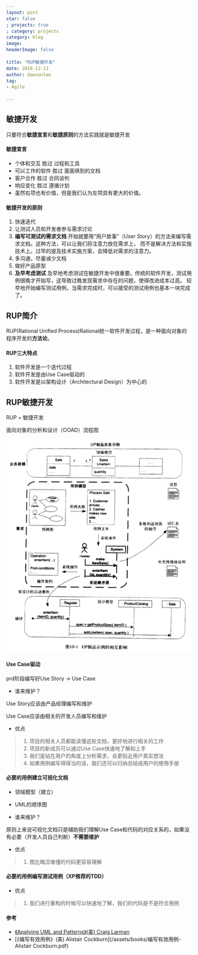 ```yaml
---
layout: post
star: false
; projects: true
; category: projects
category: blog
image: 
headerImage: false

title: "RUP敏捷开发"
date: 2018-12-13
author: dawsonlee
tag:
- Agile

---
```


  [1]: /assets/posts/2018-12-13-RUP敏捷开发/RUP.jpg
  [2]: /assets/posts/2018-12-13-RUP敏捷开发/RUP流程图.png

## 敏捷开发

只要符合**敏捷宣言**和**敏捷原则**的方法实践就是敏捷开发

#### 敏捷宣言

* 个体和交互 胜过 过程和工具
* 可以工作的软件 胜过 面面俱到的文档
* 客户合作 胜过 合同谈判
* 响应变化 胜过 遵循计划
* 虽然右项也有价值，但是我们认为左项具有更大的价值。

#### 敏捷开发的原则

1. 快速迭代
2. 让测试人员和开发者参与需求讨论
3. **编写可测试的需求文档**
    开始就要用“用户故事”（User Story）的方法来编写需求文档。这种方法，可以让我们将注意力放在需求上，
    而不是解决方法和实施技术上。过早的提及技术实施方案，会降低对需求的注意力。
4. 多沟通，尽量减少文档
5. 做好产品原型
6. **及早考虑测试**
    及早地考虑测试在敏捷开发中很重要。传统的软件开发，测试用例很晚才开始写，这导致过晚发现需求中存在的问题，使得改进成本过高。
    较早地开始编写测试用例，当需求完成时，可以接受的测试用例也基本一块完成了。

## RUP简介

RUP(Rational Unified Process)Rational统一软件开发过程，是一种面向对象的程序开发的**方法论**。

#### RUP三大特点

1. 软件开发是一个迭代过程
2. 软件开发是由Use Case驱动的
3. 软件开发是以架构设计（Architectural Design）为中心的


## RUP敏捷开发

RUP + 敏捷开发

面向对象的分析和设计（OOAD）流程图

![RUP流程图][2]

#### Use Case驱动

prd阶段编写好Use Story -> Use Case

* 谁来维护？
    
Use Story应该由产品经理编写和维护

Use Case应该由相关的开发人员编写和维护

* 优点
> 1. 项目的相关人员都能读懂这些文档，更好地进行相关的工作
> 2. 项目的新成员可以通过Use Case快速地了解和上手
> 3. 我们是站在用户的角度上分析需求，会更贴近用户真实想法
> 4. 如果用例编写得得当的话，我们还可以归纳总结成用户的使用手册

#### 必要的用例建立可视化文档

* 领域模型（建立）
* UML的顺序图

* 谁来维护？

原则上来说可视化文档只是辅助我们理解Use Case和代码的对应关系的，如果没有必要（开发人员自己判断）**不需要维护**

* 优点
> 1. 图比晦涩难懂的代码更容易理解

#### 必要的用例编写测试用例（XP推荐的TDD）

* 优点
> 1. 我们进行重构的时候可以快速地了解，我们的代码是不是符合用例


#### 参考
* [《Applying UML and Patterns》(美) Craig Larman](/assets/books/UML和模式应用.pdf)
* [《编写有效用例》(美) Alistair Cockburn](/assets/books/编写有效用例-Alistair Cockburn.pdf)
